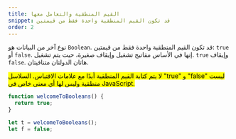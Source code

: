 ```yaml
---
title: القيم المنطقية والتعامل معها
snippet: قد تكون القيم المنطقية واحدة فقط من قيمتين
order: 2
---
```


نوع آخر من البيانات هو `Boolean`. قد تكون القيم المنطقية واحدة فقط من قيمتين:
`true` أو `false`. إنها في الأساس مفاتيح تشغيل وإيقاف صغيرة، حيث يتم تشغيل.
`true` وإيقاف `false`. هاتان الدولتان متنافيتان.

<mark>
لا يتم كتابة القيم المنطقية أبدًا مع علامات الاقتباس. السلاسل "true" و "false"
ليست منطقية وليس لها أي معنى خاص في JavaScript.
</mark>

```js
function welcomeToBooleans() {
  return true;
}

let t = welcomeToBooleans();
let f = false;
```
